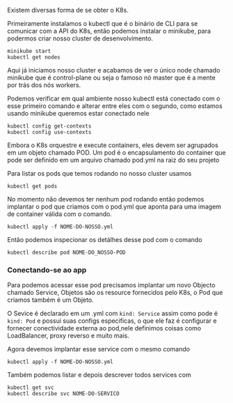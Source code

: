 Existem diversas forma de se obter o K8s.

Primeiramente instalamos o kubectl que é o binário de CLI para se comunicar com a API do K8s, então podemos instalar o minikube, para podermos criar nosso cluster de desenvolvimento.

```shell
minikube start
kubectl get nodes
```

Aqui já iniciamos nosso cluster e acabamos de ver o único node chamado minikube que é control-plane ou seja o famoso nó master que é a mente por trás dos nós workers.

Podemos verificar em qual ambiente nosso kubectl está conectado com o esse primeiro comando e alterar entre eles com o segundo, como estamos usando minikube queremos estar conectado nele
```shell
kubectl config get-contexts
kubectl config use-contexts
```

Embora o K8s orquestre e execute containers, eles devem ser agrupados em um objeto chamado POD. Um pod é o encapsulamento do container que pode ser definido em um arquivo chamado pod.yml na raiz do seu projeto

Para listar os pods que temos rodando no nosso cluster usamos
```shell
kubectl get pods
```

No momento não devemos ter nenhum pod rodando então podemos implantar o pod que criamos com o pod.yml que aponta para uma imagem de container válida com o comando.

```shell
kubectl apply -f NOME-DO-NOSSO.yml
```

Então podemos inspecionar os detálhes desse pod com o comando
```shell
kubectl describe pod NOME-DO_NOSSO-POD
```

### Conectando-se ao app
Para podemos acessar esse pod precisamos implantar um novo Objecto chamado Service, Objetos são os resource fornecidos pelo K8s, o Pod que criamos também é um Objeto.

O Sevice é declarado em um .yml com `kind: Service` assim como pode é `kind: Pod` e possui suas configs especificas, o que ele faz é configurar e fornecer conectividade externa ao pod,nele definimos coisas como LoadBalancer, proxy reverso e muito mais.

Agora devemos implantar esse service com o mesmo comando
```shell
kubectl apply -f NOME-DO-NOSSO.yml
```

Também podemos listar e depois descrever todos services com
```shell
kubectl get svc
kubectl describe svc NOME-DO-SERVICO
```